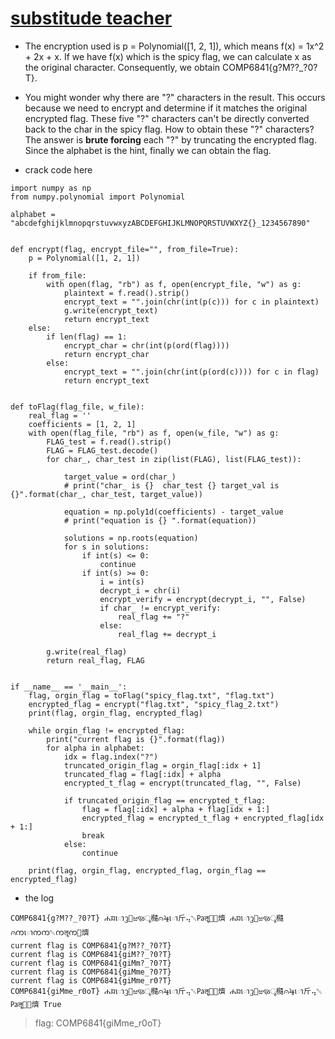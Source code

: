 # [substitude teacher](https://github.com/li-li-ge/ctf_writeups/tree/main/code/substitude%20teacher)


* The encryption used is p = Polynomial([1, 2, 1]), which means f(x) = 1x^2 + 2x + x. If we have f(x) which is the spicy flag, we can calculate x as the original character. Consequently, we obtain COMP6841{g?M??_?0?T}.
* You might wonder why there are "?" characters in the result. This occurs because we need to encrypt and determine if it matches the original encrypted flag. These five "?" characters can't be directly converted back to the char in the spicy flag.
How to obtain these "?" characters? The answer is **brute forcing** each "?" by truncating the encrypted flag. Since the alphabet is the hint, finally we can obtain the flag.
 





* crack code here

```
import numpy as np
from numpy.polynomial import Polynomial

alphabet = "abcdefghijklmnopqrstuvwxyzABCDEFGHIJKLMNOPQRSTUVWXYZ{}_1234567890"


def encrypt(flag, encrypt_file="", from_file=True):
    p = Polynomial([1, 2, 1])

    if from_file:
        with open(flag, "rb") as f, open(encrypt_file, "w") as g:
            plaintext = f.read().strip()
            encrypt_text = "".join(chr(int(p(c))) for c in plaintext)
            g.write(encrypt_text)
            return encrypt_text
    else:
        if len(flag) == 1:
            encrypt_char = chr(int(p(ord(flag))))
            return encrypt_char
        else:
            encrypt_text = "".join(chr(int(p(ord(c)))) for c in flag)
            return encrypt_text


def toFlag(flag_file, w_file):
    real_flag = ''
    coefficients = [1, 2, 1]
    with open(flag_file, "rb") as f, open(w_file, "w") as g:
        FLAG_test = f.read().strip()
        FLAG = FLAG_test.decode()
        for char_, char_test in zip(list(FLAG), list(FLAG_test)):

            target_value = ord(char_)
            # print("char_ is {}  char_test {} target_val is {}".format(char_, char_test, target_value))

            equation = np.poly1d(coefficients) - target_value
            # print("equation is {} ".format(equation))

            solutions = np.roots(equation)
            for s in solutions:
                if int(s) <= 0:
                    continue
                if int(s) >= 0:
                    i = int(s)
                    decrypt_i = chr(i)
                    encrypt_verify = encrypt(decrypt_i, "", False)
                    if char_ != encrypt_verify:
                        real_flag += "?"
                    else:
                        real_flag += decrypt_i

        g.write(real_flag)
        return real_flag, FLAG


if __name__ == '__main__':
    flag, orgin_flag = toFlag("spicy_flag.txt", "flag.txt")
    encrypted_flag = encrypt("flag.txt", "spicy_flag_2.txt")
    print(flag, orgin_flag, encrypted_flag)

    while orgin_flag != encrypted_flag:
        print("current flag is {}".format(flag))
        for alpha in alphabet:
            idx = flag.index("?")
            truncated_origin_flag = orgin_flag[:idx + 1]
            truncated_flag = flag[:idx] + alpha
            encrypted_t_flag = encrypt(truncated_flag, "", False)

            if truncated_origin_flag == encrypted_t_flag:
                flag = flag[:idx] + alpha + flag[idx + 1:]
                encrypted_flag = encrypted_t_flag + encrypted_flag[idx + 1:]
                break
            else:
                continue

    print(flag, orgin_flag, encrypted_flag, orgin_flag == encrypted_flag)
```


* the log 

```
COMP6841{g?M??_?0?T} ሐᤀោᦡ௑ಱૹৄ㰐⩀⯤ោ⽄⢤␀㎩ॡ㄀᰹㸄 ሐᤀោᦡ௑ಱૹৄ㰐⩀ကោကက␀ကॡက᰹㸄
current flag is COMP6841{g?M??_?0?T}
current flag is COMP6841{giM??_?0?T}
current flag is COMP6841{giMm?_?0?T}
current flag is COMP6841{giMme_?0?T}
current flag is COMP6841{giMme_r0?T}
COMP6841{giMme_r0oT} ሐᤀោᦡ௑ಱૹৄ㰐⩀⯤ោ⽄⢤␀㎩ॡ㄀᰹㸄 ሐᤀោᦡ௑ಱૹৄ㰐⩀⯤ោ⽄⢤␀㎩ॡ㄀᰹㸄 True
```


> flag: COMP6841{giMme_r0oT}
